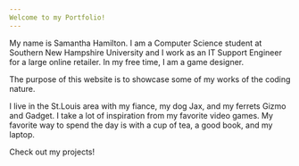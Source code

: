 ```yaml
---
Welcome to my Portfolio!
---
```


My name is Samantha Hamilton. I am a Computer Science student at Southern New Hampshire University and I work as an IT Support Engineer for a large online retailer. In my free time, I am a game designer. 

The purpose of this website is to showcase some of my works of the coding nature.

I live in the St.Louis area with my fiance, my dog Jax, and my ferrets Gizmo and Gadget. I take a lot of inspiration from my favorite video games. My favorite way to spend the day is with a cup of tea, a good book, and my laptop.

Check out my projects!
